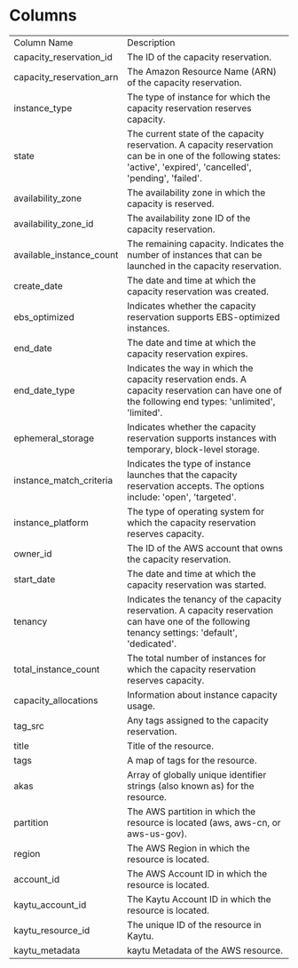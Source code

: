# Columns  

<table>
	<tr><td>Column Name</td><td>Description</td></tr>
	<tr><td>capacity_reservation_id</td><td>The ID of the capacity reservation.</td></tr>
	<tr><td>capacity_reservation_arn</td><td>The Amazon Resource Name (ARN) of the capacity reservation.</td></tr>
	<tr><td>instance_type</td><td>The type of instance for which the capacity reservation reserves capacity.</td></tr>
	<tr><td>state</td><td>The current state of the capacity reservation. A capacity reservation can be in one of the following states: &#39;active&#39;, &#39;expired&#39;, &#39;cancelled&#39;, &#39;pending&#39;, &#39;failed&#39;.</td></tr>
	<tr><td>availability_zone</td><td>The availability zone in which the capacity is reserved.</td></tr>
	<tr><td>availability_zone_id</td><td>The availability zone ID of the capacity reservation.</td></tr>
	<tr><td>available_instance_count</td><td>The remaining capacity. Indicates the number of instances that can be launched in the capacity reservation.</td></tr>
	<tr><td>create_date</td><td>The date and time at which the capacity reservation was created.</td></tr>
	<tr><td>ebs_optimized</td><td>Indicates whether the capacity reservation supports EBS-optimized instances.</td></tr>
	<tr><td>end_date</td><td>The date and time at which the capacity reservation expires.</td></tr>
	<tr><td>end_date_type</td><td>Indicates the way in which the capacity reservation ends. A capacity reservation can have one of the following end types: &#39;unlimited&#39;, &#39;limited&#39;.</td></tr>
	<tr><td>ephemeral_storage</td><td>Indicates whether the capacity reservation supports instances with temporary, block-level storage.</td></tr>
	<tr><td>instance_match_criteria</td><td>Indicates the type of instance launches that the capacity reservation accepts. The options include: &#39;open&#39;, &#39;targeted&#39;.</td></tr>
	<tr><td>instance_platform</td><td>The type of operating system for which the capacity reservation reserves capacity.</td></tr>
	<tr><td>owner_id</td><td>The ID of the AWS account that owns the capacity reservation.</td></tr>
	<tr><td>start_date</td><td>The date and time at which the capacity reservation was started.</td></tr>
	<tr><td>tenancy</td><td>Indicates the tenancy of the capacity reservation. A capacity reservation can have one of the following tenancy settings: &#39;default&#39;, &#39;dedicated&#39;.</td></tr>
	<tr><td>total_instance_count</td><td>The total number of instances for which the capacity reservation reserves capacity.</td></tr>
	<tr><td>capacity_allocations</td><td>Information about instance capacity usage.</td></tr>
	<tr><td>tag_src</td><td>Any tags assigned to the capacity reservation.</td></tr>
	<tr><td>title</td><td>Title of the resource.</td></tr>
	<tr><td>tags</td><td>A map of tags for the resource.</td></tr>
	<tr><td>akas</td><td>Array of globally unique identifier strings (also known as) for the resource.</td></tr>
	<tr><td>partition</td><td>The AWS partition in which the resource is located (aws, aws-cn, or aws-us-gov).</td></tr>
	<tr><td>region</td><td>The AWS Region in which the resource is located.</td></tr>
	<tr><td>account_id</td><td>The AWS Account ID in which the resource is located.</td></tr>
	<tr><td>kaytu_account_id</td><td>The Kaytu Account ID in which the resource is located.</td></tr>
	<tr><td>kaytu_resource_id</td><td>The unique ID of the resource in Kaytu.</td></tr>
	<tr><td>kaytu_metadata</td><td>kaytu Metadata of the AWS resource.</td></tr>
</table>